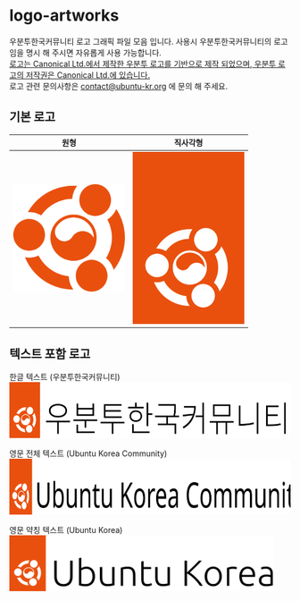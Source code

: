 # logo-artworks

우분투한국커뮤니티 로고 그래픽 파일 모음 입니다. 사용시 우분투한국커뮤니티의 로고임을 명시 해 주시면 자유롭게 사용 가능합니다.  
[로고는 Canonical Ltd.에서 제작한 우분투 로고를 기반으로 제작 되었으며, 우분투 로고의 저작권은 Canonical Ltd.에 있습니다.](https://design.ubuntu.com/downloads/)  
로고 관련 문의사항은 contact@ubuntu-kr.org 에 문의 해 주세요.

## 기본 로고
| 원형 | 직사각형 |
| -- | -- |
| <img src="UbuntuKrCircle.svg" width="200"> | <img src="UbuntuKrCircleTag.svg" width="200">

## 텍스트 포함 로고
한글 텍스트 (우분투한국커뮤니티)  
<img src="UbuntuKrTitleKr.svg" height="100">

영문 전체 텍스트 (Ubuntu Korea Community)  
<img src="UbuntuKrTitle.svg" height="100">

영문 약칭 텍스트 (Ubuntu Korea)  
<img src="UbuntuKrTitleShort.svg" height="100">
